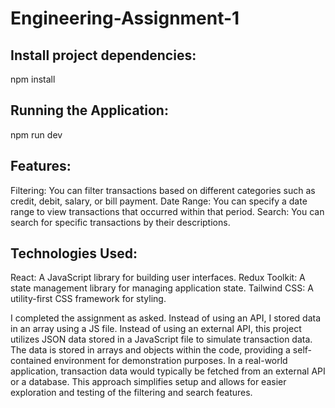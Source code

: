  # Engineering-Assignment-1

 ## Install project dependencies:
   npm install

## Running the Application:
   npm run dev

## Features:
  Filtering: You can filter transactions based on different categories such as credit, debit, salary, or bill payment.
  Date Range: You can specify a date range to view transactions that occurred within that period.
  Search: You can search for specific transactions by their descriptions.

## Technologies Used:
 React: A JavaScript library for building user interfaces.
 Redux Toolkit: A state management library for managing application state.
 Tailwind CSS: A utility-first CSS framework for styling.

   I completed the assignment as asked. Instead of using an API, I stored data in an array using a JS file.
Instead of using an external API, this project utilizes JSON data stored in a JavaScript file to simulate transaction data. The data is stored in arrays and objects within the code, providing a self-contained environment for demonstration purposes. In a real-world application, transaction data would typically be fetched from an external API or a database. This approach simplifies setup and allows for easier exploration and testing of the filtering and search features. 
